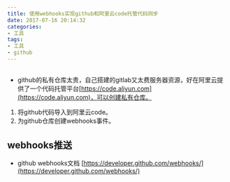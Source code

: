 ```yaml
---
title: 使用webhooks实现github和阿里云code托管代码同步
date: 2017-07-16 20:14:32
categories: 
- 工具
tags:
- 工具
- github
---
```


##
- github的私有仓库太贵，自己搭建的gitlab又太费服务器资源，好在阿里云提供了一个代码托管平台[https://code.aliyun.com](https://code.aliyun.com)，可以创建私有仓库。

1. 将github代码导入到阿里云code。
2. 为github仓库创建webhooks事件。

## webhooks推送

- github webhooks文档
[https://developer.github.com/webhooks/](https://developer.github.com/webhooks/)
